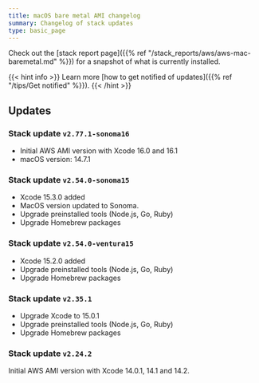 ```yaml
---
title: macOS bare metal AMI changelog
summary: Changelog of stack updates
type: basic_page
---
```


Check out the [stack report page]({{% ref "/stack_reports/aws/aws-mac-baremetal.md" %}}) for a snapshot of what is currently installed.

{{< hint info >}}
Learn more [how to get notified of updates]({{% ref "/tips/Get notified" %}}).
{{< /hint >}}

## Updates

### Stack update `v2.77.1-sonoma16`

- Initial AWS AMI version with Xcode 16.0 and 16.1
- macOS version: 14.7.1

### Stack update `v2.54.0-sonoma15`

- Xcode 15.3.0 added
- MacOS version updated to Sonoma.
- Upgrade preinstalled tools (Node.js, Go, Ruby)
- Upgrade Homebrew packages

### Stack update `v2.54.0-ventura15`

- Xcode 15.2.0 added
- Upgrade preinstalled tools (Node.js, Go, Ruby)
- Upgrade Homebrew packages

### Stack update `v2.35.1`

- Upgrade Xcode to 15.0.1
- Upgrade preinstalled tools (Node.js, Go, Ruby)
- Upgrade Homebrew packages

### Stack update `v2.24.2`

Initial AWS AMI version with Xcode 14.0.1, 14.1 and 14.2.
